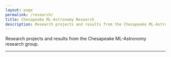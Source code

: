 ```yaml
---
layout: page
permalink: /research/
title: Chesapeake ML-Astronomy Research
description: Research projects and results from the Chesapeake ML-Astronomy research group
---
```


Research projects and results from the Chesapeake ML-Astronomy research group.

***
